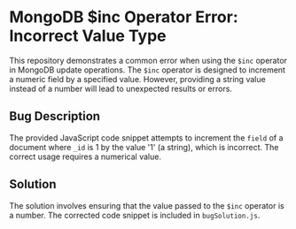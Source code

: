# MongoDB $inc Operator Error: Incorrect Value Type

This repository demonstrates a common error when using the `$inc` operator in MongoDB update operations. The `$inc` operator is designed to increment a numeric field by a specified value. However, providing a string value instead of a number will lead to unexpected results or errors.

## Bug Description
The provided JavaScript code snippet attempts to increment the `field` of a document where `_id` is 1 by the value '1' (a string), which is incorrect. The correct usage requires a numerical value.

## Solution
The solution involves ensuring that the value passed to the `$inc` operator is a number. The corrected code snippet is included in `bugSolution.js`.